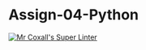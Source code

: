 # Assign-04-Python
[![Mr Coxall's Super Linter](https://github.com/ICS3U-Programming-NolanS/Assign-04-Python/workflows/Mr%20Coxall's%20Super%20Linter/badge.svg)](https://github.com/ICS3U-Programming-NolanS/Assign-04-Python/actions/)
